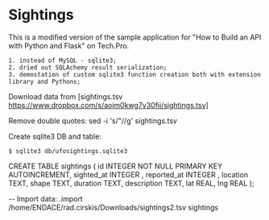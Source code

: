 # Sightings

This is a modified version of the sample application for "How to Build an API with Python and Flask" on Tech.Pro.

    1. instead of MySQL - sqlite3;
    2. dried out SQLAchemy result serialization;
    3. demostation of custom sqlite3 function creation both with extension library and Pythons;

Download data from [sightings.tsv https://www.dropbox.com/s/aoim0kwg7v30fii/sightings.tsv]

Remove double quotes:
    sed -i 's/"//g' sightings.tsv

Create sqlite3 DB and table:

    $ sqlite3 db/ufosightings.sqlite3

CREATE TABLE sightings (
    id  INTEGER NOT NULL PRIMARY KEY AUTOINCREMENT,
    sighted_at INTEGER ,
    reported_at INTEGER ,
    location TEXT,
    shape TEXT,
    duration TEXT,
    description TEXT,
    lat REAL,
    lng REAL
  );

-- Import data:
.import /home/ENDACE/rad.cirskis/Downloads/sightings2.tsv sightings
